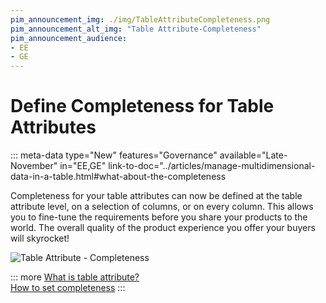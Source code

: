 ```yaml
---
pim_announcement_img: ./img/TableAttributeCompleteness.png
pim_announcement_alt_img: "Table Attribute-Completeness"
pim_announcement_audience:
- EE
- GE
---
```


# Define Completeness for Table Attributes
::: meta-data type="New" features="Governance" available="Late-November" in="EE,GE" link-to-doc="../articles/manage-multidimensional-data-in-a-table.html#what-about-the-completeness

Completeness for your table attributes can now be defined at the table attribute level, on a selection of columns, or on every column. This allows you to fine-tune the requirements before you share your products to the world. The overall quality of the product experience you offer your buyers will skyrocket!

![Table Attribute - Completeness](../img/TableAttributeCompleteness.png)  


::: more
[What is table attribute?](../articles/manage-multidimensional-data-in-a-table.html)  
[How to set completeness](../articlesmanage-multidimensional-data-in-a-table.html#what-about-the-completeness)
:::
